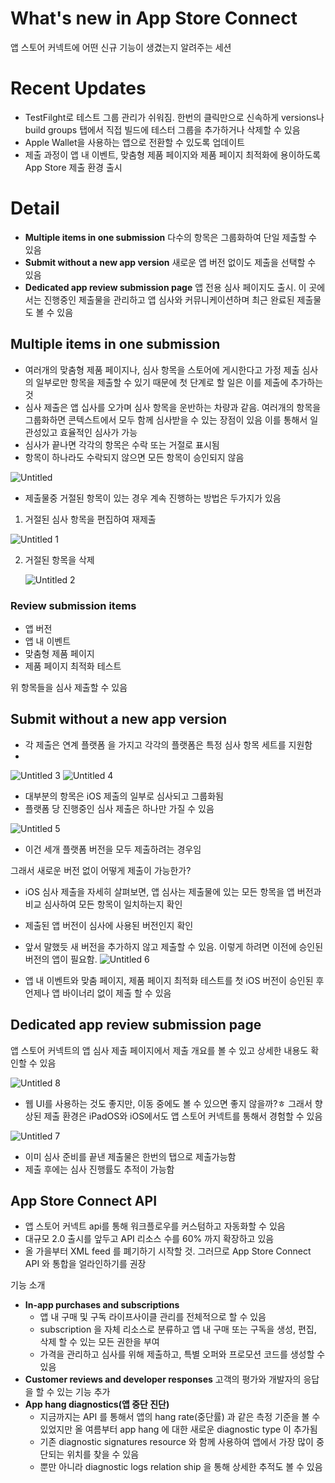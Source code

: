 # What's new in App Store Connect
앱 스토어 커넥트에 어떤 신규 기능이 생겼는지 알려주는 세션

# Recent Updates

- TestFilght로 테스트 그룹 관리가 쉬워짐. 한번의 클릭만으로 신속하게 versions나 build groups 탭에서 직접 빌드에 테스터 그룹을 추가하거나 삭제할 수 있음
- Apple Wallet을 사용하는 앱으로 전환할 수 있도록 업데이트
- 제출 과정이 앱 내 이벤트, 맞춤형 제품 페이지와 제품 페이지 최적화에 용이하도록 App Store 제출 환경 출시

# Detail

- **Multiple items in one submission**
다수의 항목은 그룹화하여 단일 제출할 수 있음
- **Submit without a new app version**
새로운 앱 버전 없이도 제출을 선택할 수 있음
- **Dedicated app review submission page**
앱 전용 심사 페이지도 출시. 이 곳에서는 진행중인 제출물을 관리하고 앱 심사와 커뮤니케이션하며 최근 완료된 제출물도 볼 수 있음

## **Multiple items in one submission**

- 여러개의 맞춤형 제품 페이지나, 심사 항목을 스토어에 게시한다고 가정
제출 심사의 일부로만 항목을 제출할 수 있기 때문에 첫 단계로 할 일은 이를 제출에 추가하는 것
- 심사 제출은 앱 십사를 오가며 심사 항목을 운반하는 차량과 같음. 여러개의 항목을 그룹화하면 콘텍스트에서 모두 함께 심사받을 수 있는 장점이 있음 이를 통해서 일관성있고 효율적인 심사가 가능
- 심사가 끝나면 각각의 항목은 수락 또는 거절로 표시됨
- 항목이 하나라도 수락되지 않으면 모든 항목이 승인되지 않음

![Untitled](https://github.com/A-Piece-Of-WWDC/WWDC-Study/assets/70168249/8a645c74-b5fe-4c92-9917-a6e53afcfadb)

- 제출물중 거절된 항목이 있는 경우 계속 진행하는 방법은 두가지가 있음
1. 거절된 심사 항목을 편집하여 재제출

![Untitled 1](https://github.com/A-Piece-Of-WWDC/WWDC-Study/assets/70168249/08ee9840-4273-44d1-ba3b-62200927311c)

    
2. 거절된 항목을 삭제
    
    
    ![Untitled 2](https://github.com/A-Piece-Of-WWDC/WWDC-Study/assets/70168249/227839e8-a279-4f4f-93c5-de989bfa433d)


### **Review submission items**

- 앱 버전
- 앱 내 이벤트
- 맞춤형 제품 페이지
- 제품 페이지 최적화 테스트

위 항목들을 심사 제출할 수 있음

## **Submit without a new app version**

- 각 제출은 연계 플랫폼 을 가지고 각각의 플랫폼은 특정 심사 항목 세트를 지원함
- 
![Untitled 3](https://github.com/A-Piece-Of-WWDC/WWDC-Study/assets/70168249/1804873d-eb1b-447e-ae31-1edb83fc05b1)
![Untitled 4](https://github.com/A-Piece-Of-WWDC/WWDC-Study/assets/70168249/6cce12a3-0cd1-466b-922d-f7ea96a2c379)



- 대부분의 항목은 iOS 제출의 일부로 심사되고 그룹화됨
- 플랫폼 당 진행중인 심사 제출은 하나만 가질 수 있음

![Untitled 5](https://github.com/A-Piece-Of-WWDC/WWDC-Study/assets/70168249/f8d7e77e-99bb-4032-8591-e489b6a9d452)

- 이건 세개 플랫폼 버전을 모두 제출하려는 경우임

그래서 새로운 버전 없이 어떻게 제출이 가능한가?

- iOS 심사 제출을 자세히 살펴보면, 앱 심사는 제출물에 있는 모든 항목을 앱 버전과 비교 심사하여 모든 항목이 일치하는지 확인
- 제출된 앱 버전이 심사에 사용된 버전인지 확인
- 앞서 말했듯 새 버전을 추가하지 않고 제출할 수 있음. 이렇게 하려면 이전에 승인된 버전의 앱이 필요함.
![Untitled 6](https://github.com/A-Piece-Of-WWDC/WWDC-Study/assets/70168249/4933d0ab-190e-4b9a-920e-1c209a657dd4)



- 앱 내 이벤트와 맞춤 페이지, 제품 페이지 최적화 테스트를 첫 iOS 버전이 승인된 후 언제나 앱 바이너리 없이 제출 할 수 있음

## **Dedicated app review submission page**

앱 스토어 커넥트의 앱 심사 제출 페이지에서 제출 개요를 볼 수 있고 상세한 내용도 확인할 수 있음

![Untitled 8](https://github.com/A-Piece-Of-WWDC/WWDC-Study/assets/70168249/b6a03d8e-1b4a-4745-9d03-8a725e52e916)


- 웹 UI를 사용하는 것도 좋지만, 이동 중에도 볼 수 있으면 좋지 않을까?ㅎ 그래서 향상된 제출 환경은 iPadOS와 iOS에서도 앱 스토어 커넥트를 통해서 경험할 수 있음

![Untitled 7](https://github.com/A-Piece-Of-WWDC/WWDC-Study/assets/70168249/fc545e14-1ec1-4dde-b0fb-14ba46af1a23)


- 이미 심사 준비를 끝낸 제출물은 한번의 탭으로 제출가능함
- 제출 후에는 심사 진행률도 추적이 가능함

## App Store Connect API

- 앱 스토어 커넥트 api를 통해 워크플로우를 커스텀하고 자동화할 수 있음
- 대규모 2.0 출시를 앞두고 API 리소스 수를 60% 까지 확장하고 있음
- 올 가을부터 XML feed 를 폐기하기 시작할 것. 그러므로 App Store Connect API 와 통합을 얼라인하기를 권장

기능 소개

- **In-app purchases and subscriptions**
    - 앱 내 구매 및 구독 라이프사이클 관리를 전체적으로 할 수 있음
    - subscription 을 자체 리소스로 분류하고 앱 내 구매 또는 구독을 생성, 편집, 삭제 할 수 있는 모든 권한을 부여
    - 가격을 관리하고 심사를 위해 제출하고, 특별 오퍼와 프로모션 코드를 생성할 수 있음
- **Customer reviews and developer responses**
고객의 평가와 개발자의 응답을 할 수 있는 기능 추가
- **App hang diagnostics(앱 중단 진단)**
    - 지금까지는 API 를 통해서 앱의 hang rate(중단률) 과 같은 측정 기준을 볼 수 있었지만 올 여름부터 app hang 에 대한 새로운 diagnostic type 이 추가됨
    - 기존 diagnostic signatures resource 와 함께 사용하여 앱에서 가장 많이 중단되는 위치를 찾을 수 있음
    - 뿐만 아니라 diagnostic logs relation ship 을 통해 상세한 추적도 볼 수 있음
